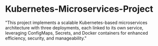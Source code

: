 # Kubernetes-Microservices-Project
"This project implements a scalable Kubernetes-based microservices architecture with three deployments, each linked to its own service, leveraging ConfigMaps, Secrets, and Docker containers for enhanced efficiency, security, and manageability."
